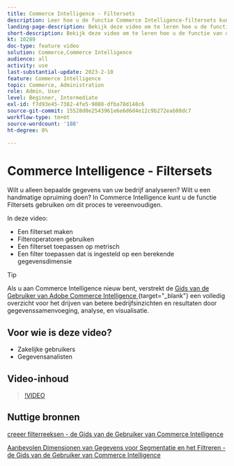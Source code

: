 ```yaml
---
title: Commerce Intelligence - Filtersets
description: Leer hoe u de functie Commerce Intelligence-filtersets kunt gebruiken om bedrijfsgegevensrapportage voor Adobe Commerce en Magento Open Source te vereenvoudigen.
landing-page-description: Bekijk deze video om te leren hoe u de functie Commerce Intelligence-filtersets kunt gebruiken om de rapportage van bedrijfsgegevens te vereenvoudigen.
short-description: Bekijk deze video om te leren hoe u de functie van de MBCommerce IntelligenceI-filtersets kunt gebruiken om de rapportage van bedrijfsgegevens te vereenvoudigen.
kt: 10289
doc-type: feature video
solution: Commerce,Commerce Intelligence
audience: all
activity: use
last-substantial-update: 2023-2-10
feature: Commerce Intelligence
topic: Commerce, Administration
role: Admin, User
level: Beginner, Intermediate
exl-id: f7d93e45-7382-4fe5-9088-dfba78d148c6
source-git-commit: 15528d0e2543961e6e6d6d4e12c9b272eab88dc7
workflow-type: tm+mt
source-wordcount: '188'
ht-degree: 0%

---
```


# Commerce Intelligence - Filtersets

Wilt u alleen bepaalde gegevens van uw bedrijf analyseren? Wilt u een handmatige opruiming doen? In Commerce Intelligence kunt u de functie Filtersets gebruiken om dit proces te vereenvoudigen.

In deze video:

- Een filterset maken
- Filteroperatoren gebruiken
- Een filterset toepassen op metrisch
- Een filter toepassen dat is ingesteld op een berekende gegevensdimensie

>[!TIP]
>
>Als u aan Commerce Intelligence nieuw bent, verstrekt de [ Gids van de Gebruiker van Adobe Commerce Intelligence ](https://experienceleague.adobe.com/docs/commerce-business-intelligence/mbi/guide-overview.html){target="_blank"}  een volledig overzicht voor het drijven van betere bedrijfsinzichten en resultaten door gegevenssamenvoeging, analyse, en visualisatie.

## Voor wie is deze video?

- Zakelijke gebruikers
- Gegevensanalisten

## Video-inhoud

>[!VIDEO](https://video.tv.adobe.com/v/342408?quality=12&learn=on)

## Nuttige bronnen

[ creeer filterreeksen - de Gids van de Gebruiker van Commerce Intelligence ](https://experienceleague.adobe.com/docs/commerce-business-intelligence/mbi/build/reports/ess-manage-data-filters.html)

[ Aanbevolen Dimensionen van Gegevens voor Segmentatie en het Filtreren - de Gids van de Gebruiker van Commerce Intelligence ](https://experienceleague.adobe.com/docs/commerce-business-intelligence/mbi/best-practices/data/segment-filter.html)
